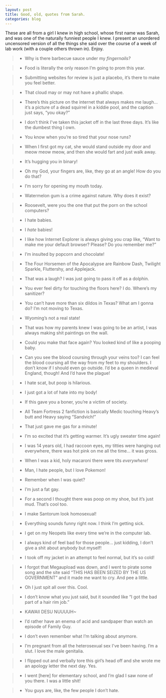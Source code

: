 ```yaml
---
layout: post
title: Good, old, quotes from Sarah.
categories: blog
---
```


These are all from a girl I knew in high school, whose first name was Sarah, and was one of the naturally funniest people I knew. I present an unordered uncensored version of all the things she said over the course of a week of lab work (with a couple others thrown in). Enjoy.

> - Why is there barbecue sauce under my *fingernails?*

> - Food is literally the only reason I’m going to prom this year.

> - Submitting websites for review is just a placebo, it’s there to make you feel better.

> - That cloud may or may not have a phallic shape.

> - There’s this picture on the internet that always makes me laugh… it’s a picture of a dead squirrel in a kiddie pool, and the caption just says, “you okay?”

> - I don’t think I've taken this jacket off in the last three days. It’s like the dumbest thing I own.

> - You know when you’re so tired that your nose runs?

> - When I first got my cat, she would stand outside my door and meow meow meow, and then she would fart and just walk away.

> - It’s hugging you in binary!

> - Oh my God, your fingers are, like, they go at an angle! How do you do that?

> - I’m sorry for opening my mouth today.

> - Watermelon gum is a crime against nature. Why does it exist?

> - Roosevelt, were you the one that put the porn on the school computers?

> - I hate babies.

> - I *hate* babies!

> - I like how Internet Explorer is always giving you crap like, “Want to make me your default browser? Please? Do you remember me?”

> - I’m insulted by popcorn and chocolate!

> - The Four Horsemen of the Apocalypse are Rainbow Dash, Twilight Sparkle, Fluttershy, and Applejack.

> - That was a laugh? I was just going to pass it off as a dolphin.

> - You ever feel dirty for touching the floors here? I do. Where’s my sanitizer?

> - You can’t have more than six dildos in Texas? What am I gonna do? I’m not moving to Texas.

> - Wyoming’s not a real state!

> - That was how my parents knew I was going to be an artist, I was always making shit paintings on the wall.

> - Could you make that face again? You looked kind of like a pooping baby.

> - Can you see the blood coursing through your veins too? I can feel the blood coursing all the way from my feet to my shoulders. I don’t know if I should even go outside. I’d be a queen in medieval England, though! And I’d have the plague!

> - I hate scat, but poop is hilarious.

> - I just got a lot of hate into my body!

> - If this gave you a boner, you’re a victim of society.

> - All Team Fortress 2 fanfiction is basically Medic touching Heavy’s butt and Heavy saying “Sandvich!”

> - That just gave me gas for a minute!

> - I’m so excited that it’s getting warmer. It’s ugly sweater time again!

> - I was 14 years old, I had raccoon eyes, my titties were hanging out everywhere, there was hot pink on me all the time... it was gross.

> - When I was a kid, holy macaroni there were tits *everywhere!*

> - Man, I hate people, but I love Pokemon!

> - Remember when I was quiet?

> - I’m just a fat gay.

> - For a second I thought there was poop on my shoe, but it’s just mud. That’s cool too.

> - I make Santorum look homosexual!

> - Everything sounds funny right now. I think I’m getting sick.

> - I get on my Neopets like every time we’re in the computer lab.

> - I always kind of feel bad for those people... just kidding, I don’t give a shit about anybody but myself!

> - I took off my jacket in an attempt to feel normal, but it’s so cold!

> - I forgot that Megaupload was down, and I went to pirate some song and the site said “THIS HAS BEEN SEIZED BY THE US GOVERNMENT” and it made me want to cry. And pee a little.

> - Oh I just spit all over this. Cool.

> - I don’t know what you just said, but it sounded like “I got the bad part of a hair rim job.”

> - KAWAII DESU NUUUUH~

> - I’d rather have an enema of acid and sandpaper than watch an episode of Family Guy.

> - I don’t even remember what I’m talking about anymore.

> - I’m pregnant from all the heterosexual sex I've been having. I’m a slut. I love the male genitalia.

> - I flipped out and verbally tore this girl’s head off and she wrote me an apology letter the next day. Yes.

> - I went [here] for elementary school, and I’m glad I saw none of you there. I was a little shit!

> - You guys are, like, the few people I don’t hate.
